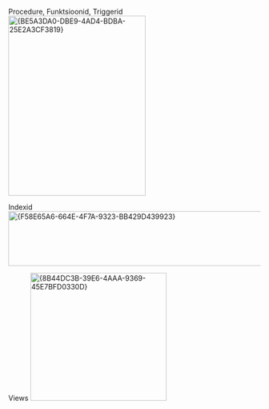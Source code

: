 Procedure, Funktsioonid, Triggerid
<img width="274" height="359" alt="{BE5A3DA0-DBE9-4AD4-BDBA-25E2A3CF3819}" src="https://github.com/user-attachments/assets/165ac142-b852-413f-8eed-c29308f1d59f" />

Indexid
<img width="613" height="109" alt="{F58E65A6-664E-4F7A-9323-BB429D439923}" src="https://github.com/user-attachments/assets/3de51c4c-c12d-4dfc-9618-8b004668b142" />

Views
<img width="272" height="255" alt="{8B44DC3B-39E6-4AAA-9369-45E7BFD0330D}" src="https://github.com/user-attachments/assets/ccc3e161-fd18-4534-8aeb-0a791bc56618" />
